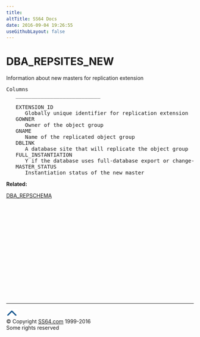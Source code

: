 ```yaml
---
title:
altTitle: SS64 Docs
date: 2016-09-04 19:26:55
useGithubLayout: false
---
```

<!-- #BeginLibraryItem "/Library/head_orad.lbi" --><!-- #EndLibraryItem --><h1>DBA_REPSITES_NEW </h1><p> Information about new masters for replication extension </p> 
 
<pre>Columns
   ___________________________
 
   EXTENSION_ID
      Globally unique identifier for replication extension
   GOWNER
      Owner of the object group
   GNAME
      Name of the replicated object group
   DBLINK
      A database site that will replicate the object group
   FULL_INSTANTIATION
      Y if the database uses full-database export or change-based recovery 
   MASTER_STATUS
      Instantiation status of the new master</pre>
<p><b>Related:</b></p>
<p><a href="DBA_REPSCHEMA.html">DBA_REPSCHEMA</a></p><!-- #BeginLibraryItem "/Library/foot_orad.lbi" --><p>
<!-- oracle-footer -->
<ins class="adsbygoogle" style="display:inline-block;width:300px;height:250px" data-ad-client="ca-pub-6140977852749469" data-ad-slot="4275490898"></ins>
<script>
(adsbygoogle = window.adsbygoogle || []).push({});
</script></p>
<hr>
<div id="bl" class="footer"><a href="DBA_REPSITES_NEW.html#"><img src="../images/top.png" width="30" height="22" alt="Back to the Top"></a></div>
<div id="br" class="footer, tagline">© Copyright <a href="http://ss64.com/">SS64.com</a> 1999-2016<br>
Some rights reserved</div>
<!-- #EndLibraryItem -->

